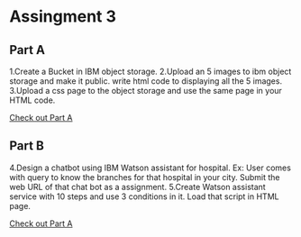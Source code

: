 # Assingment 3

## Part A

1.Create a Bucket in IBM object storage.
2.Upload an 5 images to ibm object storage and make it public. write html code to displaying all the 5 images.
3.Upload a css page to the object storage and use the same page in your HTML code.

<a href="\Part-A">Check out Part A</a>

## Part B

4.Design a chatbot using IBM Watson assistant for hospital. Ex: User comes with query to know the branches for that hospital in your city. Submit the web URL of that chat bot as a assignment.
5.Create Watson assistant service with 10 steps and use 3 conditions in it. Load that script in HTML page.

<a href="\Part-B">Check out Part A</a>

